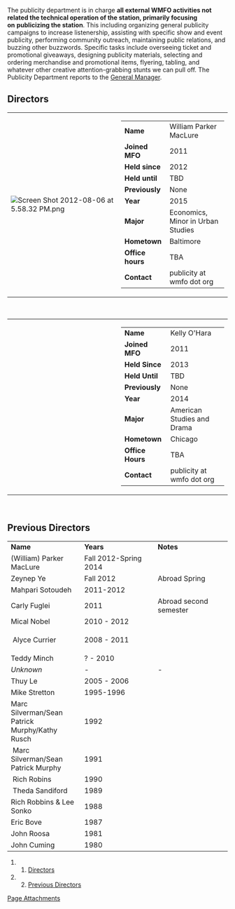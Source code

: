 The publicity department is in charge **all external WMFO activities not related the technical operation of the station, primarily focusing on** **publicizing the station**. This including organizing general publicity campaigns to increase listenership, assisting with specific show and event publicity, performing community outreach, maintaining public relations, and buzzing other buzzwords. Specific tasks include overseeing ticket and promotional giveaways, designing publicity materials, selecting and ordering merchandise and promotional items, flyering, tabling, and whatever other creative attention-grabbing stunts we can pull off. The Publicity Department reports to the [General Manager](https://wiki.wmfo.org/About_WMFO/Executive_Board/GM's_Office "GM's Office").

Directors
---------

<table>
<col width="50%" />
<col width="50%" />
<tbody>
<tr class="odd">
<td align="left"><p><img src="https://wiki.wmfo.org/@api/deki/files/444/=Screen_Shot_2012-08-06_at_5.58.32_PM.png" alt="Screen Shot 2012-08-06 at 5.58.32 PM.png" /></p></td>
<td align="left"><table>
<tbody>
<tr class="odd">
<td align="left"><strong>Name</strong></td>
<td align="left">William Parker MacLure</td>
</tr>
<tr class="even">
<td align="left"><strong>Joined MFO</strong></td>
<td align="left">2011</td>
</tr>
<tr class="odd">
<td align="left"><strong>Held since</strong></td>
<td align="left">2012</td>
</tr>
<tr class="even">
<td align="left"><strong>Held until</strong></td>
<td align="left">TBD</td>
</tr>
<tr class="odd">
<td align="left"><strong>Previously</strong></td>
<td align="left">None</td>
</tr>
<tr class="even">
<td align="left"><strong>Year</strong></td>
<td align="left">2015</td>
</tr>
<tr class="odd">
<td align="left"><strong>Major</strong></td>
<td align="left">Economics, Minor in Urban Studies</td>
</tr>
<tr class="even">
<td align="left"><strong>Hometown</strong></td>
<td align="left">Baltimore</td>
</tr>
<tr class="odd">
<td align="left"><strong>Office hours</strong></td>
<td align="left">TBA</td>
</tr>
<tr class="even">
<td align="left"><strong>Contact</strong></td>
<td align="left"><script type="text/javascript">
<!--
h='&#x77;&#x6d;&#102;&#x6f;&#46;&#x6f;&#114;&#x67;';a='&#64;';n='&#112;&#x75;&#98;&#108;&#x69;&#x63;&#x69;&#116;&#x79;';e=n+a+h;
document.write('<a h'+'ref'+'="ma'+'ilto'+':'+e+'">'+e+'<\/'+'a'+'>');
// -->
</script><noscript>&#112;&#x75;&#98;&#108;&#x69;&#x63;&#x69;&#116;&#x79;&#32;&#x61;&#116;&#32;&#x77;&#x6d;&#102;&#x6f;&#32;&#100;&#x6f;&#116;&#32;&#x6f;&#114;&#x67;</noscript></td>
</tr>
</tbody>
</table></td>
</tr>
</tbody>
</table>

 

<table>
<col width="50%" />
<col width="50%" />
<tbody>
<tr class="odd">
<td align="left"><a href="https://wiki.wmfo.org/@api/deki/files/529/=563019_10200169965124642_1896309857_n.jpg" title="563019_10200169965124642_1896309857_n.jpg"><embed src="https://wiki.wmfo.org/@api/deki/files/529/=563019_10200169965124642_1896309857_n.jpg?size=webview" /></a></td>
<td align="left"><table>
<tbody>
<tr class="odd">
<td align="left"><strong>Name</strong></td>
<td align="left">Kelly O'Hara</td>
</tr>
<tr class="even">
<td align="left"><strong>Joined MFO</strong></td>
<td align="left">2011</td>
</tr>
<tr class="odd">
<td align="left"><strong>Held Since</strong></td>
<td align="left">2013</td>
</tr>
<tr class="even">
<td align="left"><strong>Held Until</strong></td>
<td align="left">TBD</td>
</tr>
<tr class="odd">
<td align="left"><strong>Previously</strong></td>
<td align="left">None</td>
</tr>
<tr class="even">
<td align="left"><strong>Year</strong></td>
<td align="left">2014</td>
</tr>
<tr class="odd">
<td align="left"><strong>Major</strong></td>
<td align="left">American Studies and Drama</td>
</tr>
<tr class="even">
<td align="left"><strong>Hometown</strong></td>
<td align="left">Chicago</td>
</tr>
<tr class="odd">
<td align="left"><strong>Office Hours</strong></td>
<td align="left">TBA</td>
</tr>
<tr class="even">
<td align="left"><strong>Contact</strong></td>
<td align="left"><script type="text/javascript">
<!--
h='&#x77;&#x6d;&#102;&#x6f;&#46;&#x6f;&#114;&#x67;';a='&#64;';n='&#112;&#x75;&#98;&#108;&#x69;&#x63;&#x69;&#116;&#x79;';e=n+a+h;
document.write('<a h'+'ref'+'="ma'+'ilto'+':'+e+'">'+e+'<\/'+'a'+'>');
// -->
</script><noscript>&#112;&#x75;&#98;&#108;&#x69;&#x63;&#x69;&#116;&#x79;&#32;&#x61;&#116;&#32;&#x77;&#x6d;&#102;&#x6f;&#32;&#100;&#x6f;&#116;&#32;&#x6f;&#114;&#x67;</noscript></td>
</tr>
</tbody>
</table></td>
</tr>
</tbody>
</table>

 

Previous Directors
------------------

<table>
<col width="33%" />
<col width="33%" />
<col width="33%" />
<tbody>
<tr class="odd">
<td align="left"><strong>Name</strong></td>
<td align="left"><strong>Years</strong></td>
<td align="left"><strong>Notes</strong></td>
</tr>
<tr class="even">
<td align="left">(William) Parker MacLure</td>
<td align="left">Fall 2012-Spring 2014</td>
<td align="left"> </td>
</tr>
<tr class="odd">
<td align="left">Zeynep Ye</td>
<td align="left">Fall 2012</td>
<td align="left">Abroad Spring</td>
</tr>
<tr class="even">
<td align="left">Mahpari Sotoudeh</td>
<td align="left">2011-2012</td>
<td align="left"> </td>
</tr>
<tr class="odd">
<td align="left">Carly Fuglei</td>
<td align="left">2011</td>
<td align="left">Abroad second semester</td>
</tr>
<tr class="even">
<td align="left">Mical Nobel</td>
<td align="left">2010 - 2012</td>
<td align="left"> </td>
</tr>
<tr class="odd">
<td align="left"><p> Alyce Currier</p></td>
<td align="left">2008 - 2011</td>
<td align="left"> </td>
</tr>
<tr class="even">
<td align="left">Teddy Minch</td>
<td align="left">? - 2010</td>
<td align="left"> </td>
</tr>
<tr class="odd">
<td align="left"><em>Unknown</em></td>
<td align="left">-</td>
<td align="left">-</td>
</tr>
<tr class="even">
<td align="left">Thuy Le</td>
<td align="left">2005 - 2006</td>
<td align="left"> </td>
</tr>
<tr class="odd">
<td align="left">Mike Stretton</td>
<td align="left">1995-1996</td>
<td align="left"> </td>
</tr>
<tr class="even">
<td align="left">Marc Silverman/Sean Patrick Murphy/Kathy Rusch</td>
<td align="left">1992</td>
<td align="left"> </td>
</tr>
<tr class="odd">
<td align="left"> Marc Silverman/Sean Patrick Murphy</td>
<td align="left">1991</td>
<td align="left"> </td>
</tr>
<tr class="even">
<td align="left"> Rich Robins</td>
<td align="left">1990</td>
<td align="left"> </td>
</tr>
<tr class="odd">
<td align="left"> Theda Sandiford</td>
<td align="left">1989</td>
<td align="left"> </td>
</tr>
<tr class="even">
<td align="left">Rich Robbins &amp; Lee Sonko</td>
<td align="left">1988</td>
<td align="left"> </td>
</tr>
<tr class="odd">
<td align="left">Eric Bove</td>
<td align="left">1987</td>
<td align="left"> </td>
</tr>
<tr class="even">
<td align="left">John Roosa</td>
<td align="left">1981</td>
<td align="left"> </td>
</tr>
<tr class="odd">
<td align="left">John Cuming</td>
<td align="left">1980</td>
<td align="left"> </td>
</tr>
</tbody>
</table>

1.  1. [Directors](#Directors)
2.  2. [Previous Directors](#Previous_Directors)

[Page Attachments](https://wiki-files.wmfo.org/About_WMFO/Executive_Board/Publicity_Dept.)
